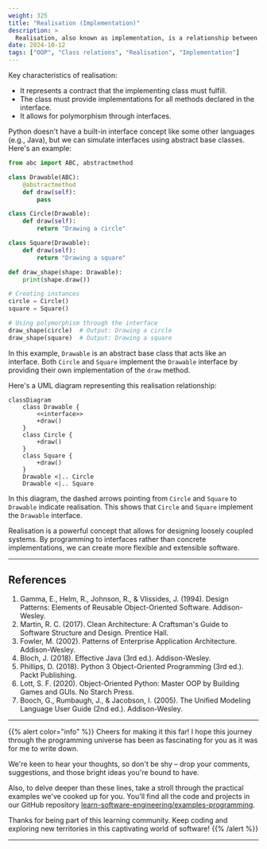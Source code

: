 ```yaml
---
weight: 325
title: "Realisation (Implementation)"
description: >
  Realisation, also known as implementation, is a relationship between a class and an interface. It indicates that a class implements the behaviour specified by an interface.
date: 2024-10-12
tags: ["OOP", "Class relations", "Realisation", "Implementation"]
---
```


Key characteristics of realisation:
- It represents a contract that the implementing class must fulfill.
- The class must provide implementations for all methods declared in the interface.
- It allows for polymorphism through interfaces.

Python doesn't have a built-in interface concept like some other languages (e.g., Java), but we can simulate interfaces using abstract base classes. Here's an example:

```python
from abc import ABC, abstractmethod

class Drawable(ABC):
    @abstractmethod
    def draw(self):
        pass

class Circle(Drawable):
    def draw(self):
        return "Drawing a circle"

class Square(Drawable):
    def draw(self):
        return "Drawing a square"

def draw_shape(shape: Drawable):
    print(shape.draw())

# Creating instances
circle = Circle()
square = Square()

# Using polymorphism through the interface
draw_shape(circle)  # Output: Drawing a circle
draw_shape(square)  # Output: Drawing a square
```

In this example, `Drawable` is an abstract base class that acts like an interface. Both `Circle` and `Square` implement the `Drawable` interface by providing their own implementation of the `draw` method.

Here's a UML diagram representing this realisation relationship:

```mermaid
classDiagram
    class Drawable {
        <<interface>>
        +draw()
    }
    class Circle {
        +draw()
    }
    class Square {
        +draw()
    }
    Drawable <|.. Circle
    Drawable <|.. Square

```

In this diagram, the dashed arrows pointing from `Circle` and `Square` to `Drawable` indicate realisation. This shows that `Circle` and `Square` implement the `Drawable` interface.

Realisation is a powerful concept that allows for designing loosely coupled systems. By programming to interfaces rather than concrete implementations, we can create more flexible and extensible software.

---

## References

1. Gamma, E., Helm, R., Johnson, R., & Vlissides, J. (1994). Design Patterns: Elements of Reusable Object-Oriented Software. Addison-Wesley.
2. Martin, R. C. (2017). Clean Architecture: A Craftsman's Guide to Software Structure and Design. Prentice Hall.
3. Fowler, M. (2002). Patterns of Enterprise Application Architecture. Addison-Wesley.
4. Bloch, J. (2018). Effective Java (3rd ed.). Addison-Wesley.
5. Phillips, D. (2018). Python 3 Object-Oriented Programming (3rd ed.). Packt Publishing.
6. Lott, S. F. (2020). Object-Oriented Python: Master OOP by Building Games and GUIs. No Starch Press.
7. Booch, G., Rumbaugh, J., & Jacobson, I. (2005). The Unified Modeling Language User Guide (2nd ed.). Addison-Wesley.

---

{{% alert color="info" %}}
Cheers for making it this far! I hope this journey through the programming universe has been as fascinating for you as it was for me to write down.

We're keen to hear your thoughts, so don't be shy – drop your comments, suggestions, and those bright ideas you're bound to have.

Also, to delve deeper than these lines, take a stroll through the practical examples we've cooked up for you. You'll find all the code and projects in our GitHub repository [learn-software-engineering/examples-programming](https://github.com/learn-software-engineering/examples-programming).

Thanks for being part of this learning community. Keep coding and exploring new territories in this captivating world of software!
{{% /alert %}}

---
